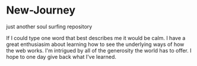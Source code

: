 # New-Journey
just another soul surfing repository

If I could type one word that best describes me it would be calm. I have a great enthusiasim about learning how to see the underlying ways of how the web works. I'm intrigued by all of the generosity the world has to offer. I hope to one day give back what I've learned. 
